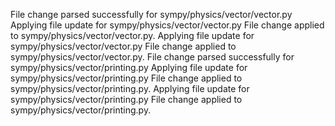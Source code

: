 File change parsed successfully for sympy/physics/vector/vector.py
Applying file update for sympy/physics/vector/vector.py
File change applied to sympy/physics/vector/vector.py.
Applying file update for sympy/physics/vector/vector.py
File change applied to sympy/physics/vector/vector.py.
File change parsed successfully for sympy/physics/vector/printing.py
Applying file update for sympy/physics/vector/printing.py
File change applied to sympy/physics/vector/printing.py.
Applying file update for sympy/physics/vector/printing.py
File change applied to sympy/physics/vector/printing.py.
